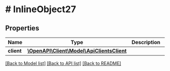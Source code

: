 # # InlineObject27

## Properties

Name | Type | Description | Notes
------------ | ------------- | ------------- | -------------
**client** | [**\OpenAPI\Client\Model\ApiClientsClient**](ApiClientsClient.md) |  |

[[Back to Model list]](../../README.md#models) [[Back to API list]](../../README.md#endpoints) [[Back to README]](../../README.md)
